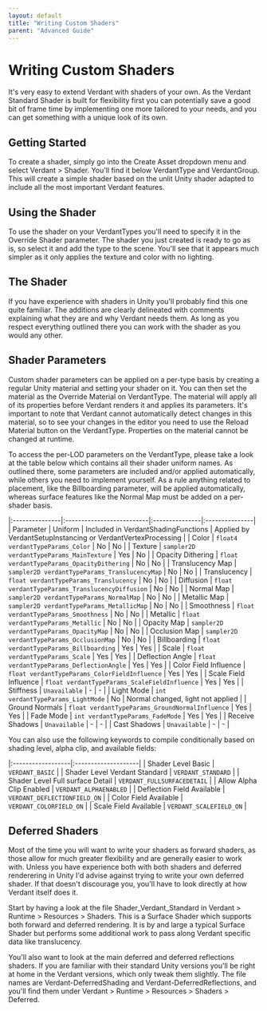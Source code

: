 ```yaml
---
layout: default
title: "Writing Custom Shaders"
parent: "Advanced Guide"
---
```


# Writing Custom Shaders

It's very easy to extend Verdant with shaders of your own. As the Verdant Standard Shader is built for flexibility first you can potentially save a good bit of frame time by implementing one more tailored to your needs, and you can get something with a unique look of its own. 

## Getting Started

To create a shader, simply go into the Create Asset dropdown menu and select Verdant > Shader. You'll find it below VerdantType and VerdantGroup. This will create a simple shader based on the unlit Unity shader adapted to include all the most important Verdant features.

## Using the Shader

To use the shader on your VerdantTypes you'll need to specify it in the Override Shader parameter. The shader you just created is ready to go as is, so select it and add the type to the scene. You'll see that it appears much simpler as it only applies the texture and color with no lighting.

## The Shader

If you have experience with shaders in Unity you'll probably find this one quite familiar. The additions are clearly delineated with comments explaining what they are and why Verdant needs them. As long as you respect everything outlined there you can work with the shader as you would any other.

## Shader Parameters

Custom shader parameters can be applied on a per-type basis by creating a regular Unity material and setting your shader on it. You can then set the material as the Override Material on VerdantType. The material will apply all of its properties before Verdant renders it and applies its parameters. It's important to note that Verdant cannot automatically detect changes in this material, so to see your changes in the editor you need to use the Reload Material button on the VerdantType. Properties on the material cannot be changed at runtime.

To access the per-LOD parameters on the VerdantType, please take a look at the table below which contains all their shader uniform names. As outlined there, some parameters are included and/or applied automatically, while others you need to implement yourself. As a rule anything related to placement, like the Billboarding parameter, will be applied automatically, whereas surface features like the Normal Map must be added on a per-shader basis.  

|:---------------|:--------------------------|:---------------|:---------------|
| Parameter | Uniform | Included in VerdantShadingFunctions | Applied by VerdantSetupInstancing or VerdantVertexProcessing |
| Color | `float4 verdantTypeParams_Color` | No | No |
| Texture | `sampler2D verdantTypeParams_MainTexture` | Yes | No |
| Opacity Dithering | `float verdantTypeParams_OpacityDithering` | No | No |
| Translucency Map | `sampler2D verdantTypeParams_TranslucencyMap` | No | No |
| Translucency | `float verdantTypeParams_Translucency` | No | No |
| Diffusion | `float verdantTypeParams_TranslucencyDiffusion` | No | No |
| Normal Map | `sampler2D verdantTypeParams_NormalMap` | No | No |
| Metallic Map | `sampler2D verdantTypeParams_MetallicMap` | No | No |
| Smoothness | `float verdantTypeParams_Smoothness` | No | No |
| Metallic | `float verdantTypeParams_Metallic` | No | No |
| Opacity Map | `sampler2D verdantTypeParams_OpacityMap` | No | No |
| Occlusion Map | `sampler2D verdantTypeParams_OcclusionMap` | No | No |
| Billboarding | `float verdantTypeParams_Billboarding` | Yes | Yes |
| Scale | `float verdantTypeParams_Scale` | Yes | Yes |
| Deflection Angle | `float verdantTypeParams_DeflectionAngle` | Yes | Yes |
| Color Field Influence | `float verdantTypeParams_ColorFieldInfluence` | Yes | Yes |
| Scale Field Influence | `float verdantTypeParams_ScaleFieldInfluence` | Yes | Yes |
| Stiffness | `Unavailable` | - | - |
| Light Mode | `int verdantTypeParams_LightMode` | No | Normal changed, light not applied |
| Ground Normals | `float verdantTypeParams_GroundNormalInfluence` | Yes | Yes |
| Fade Mode | `int verdantTypeParams_FadeMode` | Yes | Yes |
| Receive Shadows | `Unavailable` | - | - |
| Cast Shadows | `Unavailable` | - | - |

You can also use the following keywords to compile conditionally based on shading level, alpha clip, and available fields:

|:------------------|:--------------------|
| Shader Level Basic | `VERDANT_BASIC` |
| Shader Level Verdant Standard | `VERDANT_STANDARD` |
| Shader Level Full surface Detail | `VERDANT_FULLSURFACEDETAIL` |
| Allow Alpha Clip Enabled | `VERDANT_ALPHAENABLED` |
| Deflection Field Available | `VERDANT_DEFLECTIONFIELD_ON` |
| Color Field Available | `VERDANT_COLORFIELD_ON` |
| Scale Field Available | `VERDANT_SCALEFIELD_ON` |

## Deferred Shaders

Most of the time you will want to write your shaders as forward shaders, as those allow for much greater flexibility and are generally easier to work with. Unless you have experience both with both shaders and deferred renderering in Unity I'd advise against trying to write your own deferred shader. If that doesn't discourage you, you'll have to look directly at how Verdant itself does it. 

Start by having a look at the file Shader_Verdant_Standard in Verdant > Runtime > Resources > Shaders. This is a Surface Shader which supports both forward and deferred rendering. It is by and large a typical Surface Shader but performs some additional work to pass along Verdant specific data like translucency.

You'll also want to look at the main deferred and deferred reflections shaders. If you are familiar with their standard Unity versions you'll be right at home in the Verdant versions, which only tweak them slightly. The file names are Verdant-DeferredShading and Verdant-DeferredReflections, and you'll find them under Verdant > Runtime > Resources > Shaders > Deferred.